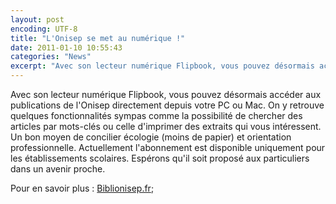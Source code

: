 ```yaml
---
layout: post
encoding: UTF-8
title: "L'Onisep se met au numérique !"
date: 2011-01-10 10:55:43
categories: "News"
excerpt: "Avec son lecteur numérique Flipbook, vous pouvez désormais accéder aux publications de l'Onisep directement depuis votre PC ou Mac."
---
```

Avec son lecteur numérique Flipbook, vous pouvez désormais accéder aux publications de l'Onisep directement depuis votre PC ou Mac.
On y retrouve quelques fonctionnalités sympas comme la possibilité de chercher des articles par mots-clés ou celle d'imprimer des extraits qui vous intéressent. Un bon moyen de concilier écologie (moins de papier) et orientation professionnelle. Actuellement l'abonnement est disponible uniquement pour les établissements scolaires. Espérons qu'il soit proposé aux particuliers dans un avenir proche.  
  
Pour en savoir plus : [Biblionisep.fr](http://www.biblionisep.fr);